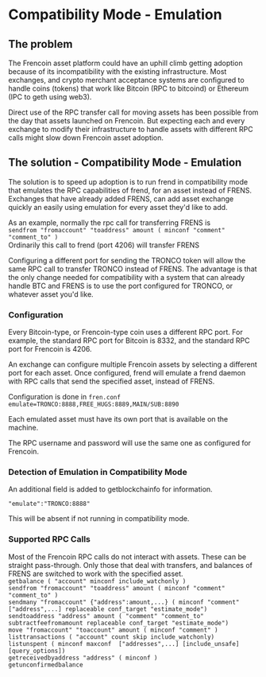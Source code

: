 # Compatibility Mode - Emulation

## The problem
The Frencoin asset platform could have an uphill climb getting adoption because of its incompatibility with the existing infrastructure.  Most exchanges, and crypto merchant acceptance systems are configured to handle coins (tokens) that work like Bitcoin (RPC to bitcoind) or Ethereum (IPC to geth using web3).

Direct use of the RPC transfer call for moving assets has been possible from the day that assets launched on Frencoin.  But expecting each and every exchange to modify their infrastructure to handle assets with different RPC calls might slow down Frencoin asset adoption.

## The solution - Compatibility Mode - Emulation
The solution is to speed up adoption is to run frend in compatibility mode that emulates the RPC capabilities of frend, for an asset instead of FRENS.  Exchanges that have already added FRENS, can add asset exchange quickly an easily using emulation for every asset they'd like to add.

As an example, normally the rpc call for transferring FRENS is   
```sendfrom "fromaccount" "toaddress" amount ( minconf "comment" "comment_to" )```   
Ordinarily this call to frend (port 4206) will transfer FRENS

Configuring a different port for sending the TRONCO token will allow the same RPC call to transfer TRONCO instead of FRENS.  The advantage is that the only change needed for compatibility with a system that can already handle BTC and FRENS is to use the port configured for TRONCO, or whatever asset you'd like.

### Configuration
Every Bitcoin-type, or Frencoin-type coin uses a different RPC port.  For example, the standard RPC port for Bitcoin is 8332, and the standard RPC port for Frencoin is 4206.

An exchange can configure multiple Frencoin assets by selecting a different port for each asset.  Once configured, frend will emulate a frend daemon with RPC calls that send the specified asset, instead of FRENS.

Configuration is done in ```fren.conf```  
```emulate=TRONCO:8888,FREE_HUGS:8889,MAIN/SUB:8890```

Each emulated asset must have its own port that is available on the machine.

The RPC username and password will use the same one as configured for Frencoin.

### Detection of Emulation in Compatibility Mode
An additional field is added to getblockchainfo for information. 

```"emulate":"TRONCO:8888"```

This will be absent if not running in compatibility mode.

### Supported RPC Calls

Most of the Frencoin RPC calls do not interact with assets.  These can be straight pass-through.  Only those that deal with transfers, and balances of FRENS are switched to work with the specified asset.  
```getbalance ( "account" minconf include_watchonly )```  
```sendfrom "fromaccount" "toaddress" amount ( minconf "comment" "comment_to" )```    
```sendmany "fromaccount" {"address":amount,...} ( minconf "comment" ["address",...] replaceable conf_target "estimate_mode")```  
```sendtoaddress "address" amount ( "comment" "comment_to" subtractfeefromamount replaceable conf_target "estimate_mode")```  
```move "fromaccount" "toaccount" amount ( minconf "comment" )```  
```listtransactions ( "account" count skip include_watchonly)```  
```listunspent ( minconf maxconf  ["addresses",...] [include_unsafe] [query_options])```  
```getreceivedbyaddress "address" ( minconf )```  
```getunconfirmedbalance```  


